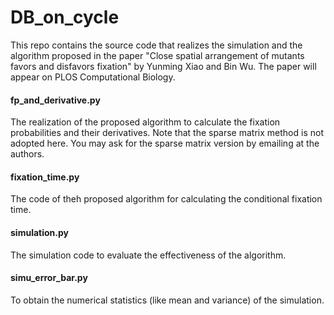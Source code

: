# DB_on_cycle

This repo contains the source code that realizes the simulation and the algorithm proposed in the paper "Close spatial arrangement of mutants favors and disfavors fixation" by Yunming Xiao and Bin Wu. The paper will appear on PLOS Computational Biology.

#### fp_and_derivative.py
The realization of the proposed algorithm to calculate the fixation probabilities and their derivatives. Note that the sparse matrix method is not adopted here. You may ask for the sparse matrix version by emailing at the authors.

#### fixation_time.py
The code of theh proposed algorithm for calculating the conditional fixation time. 

#### simulation.py
The simulation code to evaluate the effectiveness of the algorithm.

#### simu_error_bar.py
To obtain the numerical statistics (like mean and variance) of the simulation.
